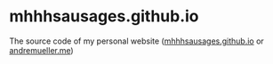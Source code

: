 # mhhhsausages.github.io

The source code of my personal website ([mhhhsausages.github.io](http://mhhhsausages.github.io) or [andremueller.me](http://andremueller.me))
